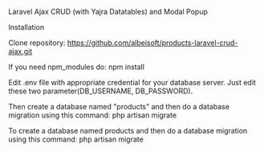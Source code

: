 Laravel Ajax CRUD (with Yajra Datatables) and Modal Popup

Installation

Clone repository:
https://github.com/albeisoft/products-laravel-crud-ajax.git
 
If you need npm_modules do:
npm install

Edit .env file with appropriate credential for your database server. Just edit these two parameter(DB_USERNAME, DB_PASSWORD).

Then create a database named "products" and then do a database migration using this command:
php artisan migrate

To create a database named products and then do a database migration using this command:
php artisan migrate


